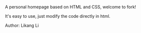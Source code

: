 A personal homepage based on HTML and CSS, welcome to fork!

It's easy to use, just modify the code directly in html.

Author: Likang Li
